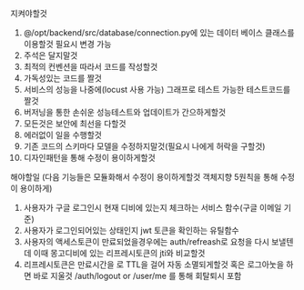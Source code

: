 지켜야할것

1. @/opt/backend/src/database/connection.py에 있는 데이터 베이스 클래스를 이용할것 필요시 변경 가능
2. 주석은 달지말것
3. 최적의 컨벤션을 따라서 코드를 작성할것
4. 가독성있는 코드를 짤것
5. 서비스의 성능을 나중에(locust 사용 가능) 그래프로 테스트 가능한 테스트코드를 짤것
6. 버저닝을 통한 손쉬운 성능테스트와 업데이트가 간으하게할것
7. 모든것은 보안에 최선을 다할것
8. 에러없이 일을 수행할것
9. 기존 코드의 스키마다 모델을 수정하지말것(필요시 나에게 허락을 구할것)
10. 디자인패턴을 통해 수정이 용이하게할것

해야할일 (다음 기능들은 모듈화해서 수정이 용이하게할것 객체지향 5원칙을 통해 수정이 용이하게)

1. 사용자가 구글 로그인시 현재 디비에 있는지 체크하는 서비스 함수(구글 이메일 기준)
2. 사용자가 로그인되어있는 상태인지 jwt 토큰을 확인하는 유틸함수
3. 사용자의 액세스토큰이 만료되었을경우에는 auth/refreash로 요청을 다시 보낼텐데 이때 몽고디비에 있는 리프레시토큰의 jti와 비교할것
4. 리프레시토큰은 만료시간을 로 TTL을 걸어 자동 소멸되게할것 혹은 로그아눗을 하면 바로 지울것 /auth/logout or /user/me 를 통해 회탈퇴시 포함


